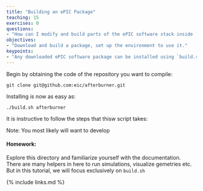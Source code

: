 ```yaml
---
title: "Building an ePIC Package"
teaching: 15
exercises: 0
questions:
- "How can I modify and build parts of the ePIC software stack inside `eic-shell`?"
objectives:
- "Download and build a package, set up the environment to use it."
keypoints:
- "Any downloaded ePIC software package can be installed using `build.sh`"
---
```


Begin by obtaining the code of the repository you want to compile:
```
git clone git@github.com:eic/afterburner.git
```

Installing is now as easy as:
```
./build.sh afterburner
```

It is instructive to follow the steps that thisw script takes:




Note: You most likely will want to develop




#### Homework:
Explore this directory and familiarize yourself with the documentation. There are many helpers in here to run simulations, visualize gemetries etc. But in this tutorial, we will focus exclusively on `build.sh`



{% include links.md %}

